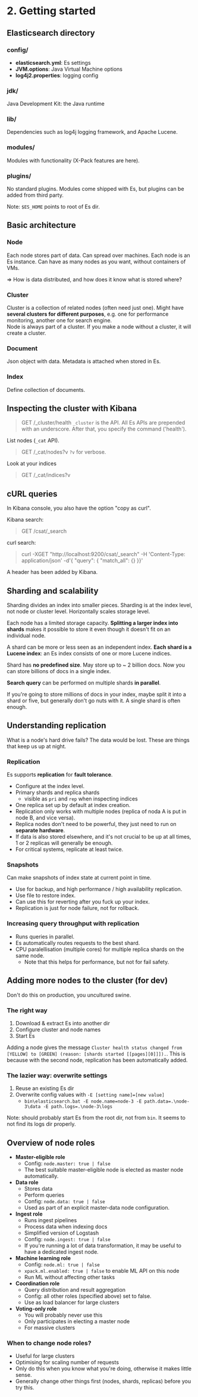 # 2. Getting started

## Elasticsearch directory
### config/
* **elasticsearch.yml**: Es settings
* **JVM.options**: Java Virtual Machine options
* **log4j2.properties**: logging config

### jdk/
Java Development Kit: the Java runtime

### lib/
Dependencies such as log4j logging framework, and Apache Lucene.

### modules/
Modules with functionality (X-Pack features are here).

### plugins/
No standard plugins. Modules come shipped with Es, but plugins can be added from third party.

Note: `$ES_HOME` points to root of Es dir.

## Basic architecture
### Node
Each node stores part of data. Can spread over machines. Each node is an Es instance. Can have as many nodes as you want, without containers of VMs.

=> How is data distributed, and how does it know what is stored where?

### Cluster
Cluster is a collection of related nodes (often need just one). Might have **several clusters for different purposes**, e.g. one for performance monitoring, another one for search engine.  
Node is always part of a cluster. If you make a node without a cluster, it will create a cluster.

### Document
Json object with data. Metadata is attached when stored in Es.

### Index
Define collection of documents.

## Inspecting the cluster with Kibana
> GET /_cluster/health
`_cluster` is the API. All Es APIs are prepended with an underscore. After that, you specify the command ('health').  

List nodes (`_cat` API).
> GET /_cat/nodes?v
`?v` for verbose.

Look at your indices  
> GET /_cat/indices?v

## cURL queries
In Kibana console, you also have the option "copy as curl".

Kibana search:
> GET /csat/_search

curl search:
> curl -XGET "http://localhost:9200/csat/_search" -H 'Content-Type: application/json' -d'{  "query": {    "match_all": {}  }}'  

A header has been added by Kibana.

## Sharding and scalability
Sharding divides an index into smaller pieces. Sharding is at the index level, not node or cluster level.
Horizontally scales storage level.

Each node has a limited storage capacity. **Splitting a larger index into shards** makes it possible to store it even though it doesn't fit on an individual node.

A shard can be more or less seen as an independent index. **Each shard is a Lucene index**: an Es index consists of one or more Lucene indices.

Shard has **no predefined size**. May store up to ~ 2 billion docs. Now you can store billions of docs in a single index.

**Search query** can be performed on multiple shards **in parallel**.

If you're going to store millions of docs in your index, maybe split it into a shard or five, but generally don't go nuts with it. A single shard is often enough.

## Understanding replication
What is a node's hard drive fails? The data would be lost. These are things that keep us up at night.

### Replication
Es supports **replication** for **fault tolerance**.
* Configure at the index level.
* Primary shards and replica shards
    - visible as `pri` and `rep` when inspecting indices
* One replica set up by default at index creation.
* Replication only works with multiple nodes (replica of noda A is put in node B, and vice versa).
* Replica nodes don't need to be powerful, they just need to run on **separate hardware**.
* If data is also stored elsewhere, and it's not crucial to be up at all times, 1 or 2 replicas will generally be enough.
* For critical systems, replicate at least twice.

### Snapshots
Can make snapshots of index state at current point in time.
* Use for backup, and high performance / high availability replication.
* Use file to restore index.
* Can use this for reverting after you fuck up your index.
* Replication is just for node failure, not for rollback.

### Increasing query throughput with replication
* Runs queries in parallel.
* Es automatically routes requests to the best shard.
* CPU paralellisation (multiple cores) for multiple replica shards on the same node.
    - Note that this helps for performance, but not for fail safety.

## Adding more nodes to the cluster (for dev)
Don't do this on production, you uncultured swine.
### The right way
1. Download & extract Es into another dir
2. Configure cluster and node names
3. Start Es

Adding a node gives the message `Cluster health status changed from [YELLOW] to [GREEN] (reason: [shards started [[pages][0]]]).`. This is because with the second node, replication has been automatically added.

### The lazier way: overwrite settings
1. Reuse an existing Es dir
2. Overwrite config values with `-E [setting name]=[new value]`
    - `bin\elasticsearch.bat -E node.name=node-3 -E path.data=.\node-3\data -E path.logs=.\node-3\logs`

Note: should probably start Es from the root dir, not from `bin`. It seems to not find its logs dir properly.

## Overview of node roles
* **Master-eligible role**
    - Config: `node.master: true | false`
    - The best suitable master-eligible node is elected as master node automatically.
* **Data role**
    - Stores data
    - Perform queries
    - Config: `node.data: true | false`
    - Used as part of an explicit master-data node configuration.
* **Ingest role**
    - Runs ingest pipelines
    - Process data when indexing docs
    - Simplified version of Logstash
    - Config: `node.ingest: true | false`
    - If you're running a lot of data transformation, it may be useful to have a dedicated ingest node.
* **Machine learning role**
    - Config: `node.ml: true | false`
    - `xpack.ml.enabled: true | false` to enable ML API on this node
    - Run ML without affecting other tasks
* **Coordination role**
    - Query distribution and result aggregation
    - Config: all other roles (specified above) set to false.
    - Use as load balancer for large clusters
* **Voting-only role**
    - You will probably never use this
    - Only participates in electing a master node
    - For massive clusters

### When to change node roles?
* Useful for large clusters
* Optimising for scaling number of requests
* Only do this when you know what you're doing, otherwise it makes little sense.
* Generally change other things first (nodes, shards, replicas) before you try this.